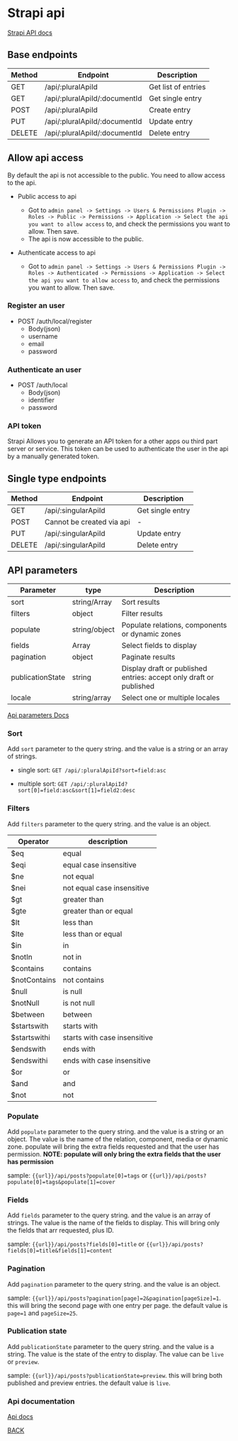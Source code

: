 # Strapi api

[Strapi API docs](https://docs.strapi.io/dev-docs/api/rest)

## Base endpoints

| Method | Endpoint                      | Description         |
| ------ | ----------------------------- | ------------------- |
| GET    | /api/:pluralApiId             | Get list of entries |
| GET    | /api/:pluralApiId/:documentId | Get single entry    |
| POST   | /api/:pluralApiId             | Create entry        |
| PUT    | /api/:pluralApiId/:documentId | Update entry        |
| DELETE | /api/:pluralApiId/:documentId | Delete entry        |

## Allow api access

By default the api is not accessible to the public. You need to allow access to the api.

* Public access to api
  * Got to `admin panel -> Settings -> Users & Permissions Plugin -> Roles -> Public -> Permissions -> Application -> Select the api you want to allow access` to, and check the permissions you want to allow. Then save.
  * The api is now accessible to the public.
  
* Authenticate access to api
  * Got to `admin panel -> Settings -> Users & Permissions Plugin -> Roles -> Authenticated -> Permissions -> Application -> Select the api you want to allow access` to, and check the permissions you want to allow. Then save.

### Register an user

* POST /auth/local/register
  * Body(json)
  * username
  * email
  * password

### Authenticate an user

* POST /auth/local
  * Body(json)
  * identifier
  * password

### API token

Strapi Allows you to generate an API token for a other apps ou third part server or service. This token can be used to authenticate the user in the api by a manually generated token.

## Single type endpoints

| Method | Endpoint                  | Description      |
| ------ | ------------------------- | ---------------- |
| GET    | /api/:singularApiId       | Get single entry |
| POST   | Cannot be created via api | -                |
| PUT    | /api/:singularApiId       | Update entry     |
| DELETE | /api/:singularApiId       | Delete entry     |

## API parameters

| Parameter        | type          | Description                                                        |
| ---------------- | ------------- | ------------------------------------------------------------------ |
| sort             | string/Array  | Sort results                                                       |
| filters          | object        | Filter results                                                     |
| populate         | string/object | Populate relations, components or dynamic zones                    |
| fields           | Array         | Select fields to display                                           |
| pagination       | object        | Paginate results                                                   |
| publicationState | string        | Display draft or published entries: accept only draft or published |
| locale           | string/array  | Select one or multiple locales                                     |

[Api parameters Docs](https://docs.strapi.io/dev-docs/api/rest/parameters)


### Sort

Add `sort` parameter to the query string. and the value is a string or an array of strings.

* single sort:
`GET /api/:pluralApiId?sort=field:asc`

* multiple sort:
`GET /api/:pluralApiId?sort[0]=field:asc&sort[1]=field2:desc`

### Filters

Add `filters` parameter to the query string. and the value is an object.

| Operator     | description                  |
| ------------ | ---------------------------- |
| $eq          | equal                        |
| $eqi         | equal case insensitive       |
| $ne          | not equal                    |
| $nei         | not equal case insensitive   |
| $gt          | greater than                 |
| $gte         | greater than or equal        |
| $lt          | less than                    |
| $lte         | less than or equal           |
| $in          | in                           |
| $notIn       | not in                       |
| $contains    | contains                     |
| $notContains | not contains                 |
| $null        | is null                      |
| $notNull     | is not null                  |
| $between     | between                      |
| $startswith  | starts with                  |
| $startswithi | starts with case insensitive |
| $endswith    | ends with                    |
| $endswithi   | ends with case insensitive   |
| $or          | or                           |
| $and         | and                          |
| $not         | not                          |


### Populate

Add `populate` parameter to the query string. and the value is a string or an object. The value is the name of the relation, component, media or dynamic zone.
populate will bring the extra fields requested and that the user has permission.
**NOTE: populate will only bring the extra fields that the user has permission**

sample: `{{url}}/api/posts?populate[0]=tags` or `{{url}}/api/posts?populate[0]=tags&populate[1]=cover`

### Fields

Add `fields` parameter to the query string. and the value is an array of strings. The value is the name of the fields to display. This will bring only the fields that arr requested, plus ID.

sample: `{{url}}/api/posts?fields[0]=title` or `{{url}}/api/posts?fields[0]=title&fields[1]=content`

### Pagination

Add `pagination` parameter to the query string. and the value is an object.

sample: `{{url}}/api/posts?pagination[page]=2&pagination[pageSize]=1`. this will bring the second page with one entry per page.
the default value is `page=1` and `pageSize=25`.

### Publication state

Add `publicationState` parameter to the query string. and the value is a string. The value is the state of the entry to display. The value can be `live` or `preview`.

sample: `{{url}}/api/posts?publicationState=preview`. this will bring both published and preview entries.
the default value is `live`.

### Api documentation
[Api docs](https://market.strapi.io/plugins/@strapi-plugin-documentation)


[BACK](./readme.md)